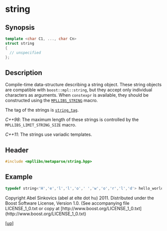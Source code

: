 # string

## Synopsis

```cpp
template <char C1, ..., char Cn>
struct string
{
  // unspecified
};
```

## Description

Compile-time data-structure describing a string object. These string objects are
compatible with `boost::mpl::string`, but they accept only individual characters
as arguments. When `constexpr` is available, they should be constructed using
the [`MPLLIBS_STRING`](MPLLIBS_STRING.html) macro.

The tag of the strings is [`string_tag`](string_tag.html).

*C++98*: The maximum length of these strings is controlled by the
`MPLLIBS_LIMIT_STRING_SIZE` macro.

*C++11*: The strings use variadic templates.

## Header

```cpp
#include <mpllibs/metaparse/string.hpp>
```

## Example

```cpp
typedef string<'H','e','l','l','o',' ','w','o','r','l','d'> hello_world;
```

<p class="copyright">
Copyright Abel Sinkovics (abel at elte dot hu) 2011.
Distributed under the Boost Software License, Version 1.0.
(See accompanying file LICENSE_1_0.txt or copy at
[http://www.boost.org/LICENSE_1_0.txt](http://www.boost.org/LICENSE_1_0.txt)
</p>

[[up]](reference.html)



